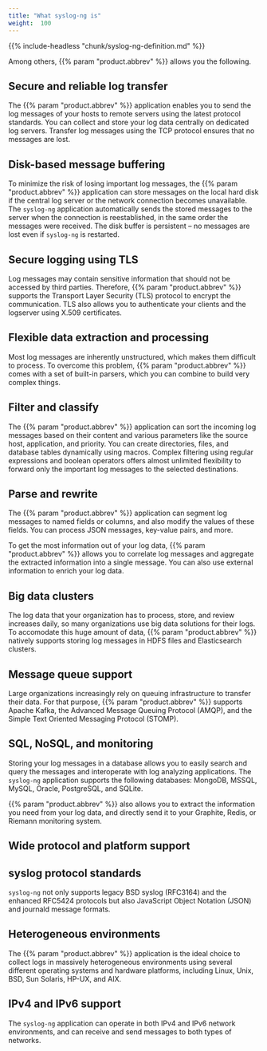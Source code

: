 ```yaml
---
title: "What syslog-ng is"
weight:  100
---
```

<!-- DISCLAIMER: This file is based on the syslog-ng Open Source Edition documentation https://github.com/balabit/syslog-ng-ose-guides/commit/2f4a52ee61d1ea9ad27cb4f3168b95408fddfdf2 and is used under the terms of The syslog-ng Open Source Edition Documentation License. The file has been modified by Axoflow. -->

{{% include-headless "chunk/syslog-ng-definition.md" %}}

Among others, {{% param "product.abbrev" %}} allows you the following.


## Secure and reliable log transfer

The {{% param "product.abbrev" %}} application enables you to send the log messages of your hosts to remote servers using the latest protocol standards. You can collect and store your log data centrally on dedicated log servers. Transfer log messages using the TCP protocol ensures that no messages are lost.



## Disk-based message buffering

To minimize the risk of losing important log messages, the {{% param "product.abbrev" %}} application can store messages on the local hard disk if the central log server or the network connection becomes unavailable. The `syslog-ng` application automatically sends the stored messages to the server when the connection is reestablished, in the same order the messages were received. The disk buffer is persistent – no messages are lost even if `syslog-ng` is restarted.



## Secure logging using TLS

Log messages may contain sensitive information that should not be accessed by third parties. Therefore, {{% param "product.abbrev" %}} supports the Transport Layer Security (TLS) protocol to encrypt the communication. TLS also allows you to authenticate your clients and the logserver using X.509 certificates.



## Flexible data extraction and processing

Most log messages are inherently unstructured, which makes them difficult to process. To overcome this problem, {{% param "product.abbrev" %}} comes with a set of built-in parsers, which you can combine to build very complex things.



## Filter and classify

The {{% param "product.abbrev" %}} application can sort the incoming log messages based on their content and various parameters like the source host, application, and priority. You can create directories, files, and database tables dynamically using macros. Complex filtering using regular expressions and boolean operators offers almost unlimited flexibility to forward only the important log messages to the selected destinations.



## Parse and rewrite

The {{% param "product.abbrev" %}} application can segment log messages to named fields or columns, and also modify the values of these fields. You can process JSON messages, key-value pairs, and more.

To get the most information out of your log data, {{% param "product.abbrev" %}} allows you to correlate log messages and aggregate the extracted information into a single message. You can also use external information to enrich your log data.



## Big data clusters

The log data that your organization has to process, store, and review increases daily, so many organizations use big data solutions for their logs. To accomodate this huge amount of data, {{% param "product.abbrev" %}} natively supports storing log messages in HDFS files and Elasticsearch clusters.



## Message queue support

Large organizations increasingly rely on queuing infrastructure to transfer their data. For that purpose, {{% param "product.abbrev" %}} supports Apache Kafka, the Advanced Message Queuing Protocol (AMQP), and the Simple Text Oriented Messaging Protocol (STOMP).



## SQL, NoSQL, and monitoring

Storing your log messages in a database allows you to easily search and query the messages and interoperate with log analyzing applications. The `syslog-ng` application supports the following databases: MongoDB, MSSQL, MySQL, Oracle, PostgreSQL, and SQLite.

{{% param "product.abbrev" %}} also allows you to extract the information you need from your log data, and directly send it to your Graphite, Redis, or Riemann monitoring system.



## Wide protocol and platform support



## syslog protocol standards

`syslog-ng` not only supports legacy BSD syslog (RFC3164) and the enhanced RFC5424 protocols but also JavaScript Object Notation (JSON) and journald message formats.



## Heterogeneous environments

The {{% param "product.abbrev" %}} application is the ideal choice to collect logs in massively heterogeneous environments using several different operating systems and hardware platforms, including Linux, Unix, BSD, Sun Solaris, HP-UX, and AIX.



## IPv4 and IPv6 support

The `syslog-ng` application can operate in both IPv4 and IPv6 network environments, and can receive and send messages to both types of networks.

